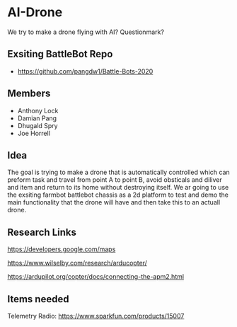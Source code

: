 # AI-Drone
We try to make a drone flying with AI? Questionmark?

## Exsiting BattleBot Repo
- https://github.com/pangdw1/Battle-Bots-2020

## Members
- Anthony Lock
- Damian Pang
- Dhugald Spry
- Joe Horrell 

## Idea
The goal is trying to make a drone that is automatically controlled which can preform task and travel from point A to point B, avoid obsticals and diliver and item and return to its home without destroying itself. We ar going to use the exsiting farmbot battlebot chassis as a 2d platform to test and demo the main functionality that the drone will have and then take this to an actuall drone.

## Research Links
https://developers.google.com/maps


https://www.wilselby.com/research/arducopter/


https://ardupilot.org/copter/docs/connecting-the-apm2.html

## Items needed
Telemetry Radio:
https://www.sparkfun.com/products/15007
